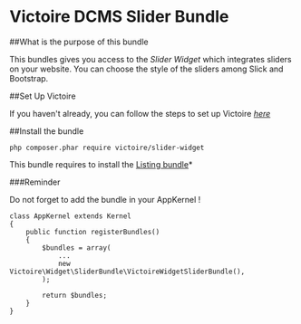 Victoire DCMS Slider Bundle
============

##What is the purpose of this bundle

This bundles gives you access to the *Slider Widget* which integrates sliders on your website.
You can choose the style of the sliders among Slick and Bootstrap.

##Set Up Victoire

If you haven't already, you can follow the steps to set up Victoire *[here](https://github.com/Victoire/victoire/blob/master/setup.md)*

##Install the bundle

    php composer.phar require victoire/slider-widget

This bundle requires to install the [Listing bundle](https://github.com/FriendsOfVictoire/WidgetListingBundle)*

###Reminder

Do not forget to add the bundle in your AppKernel !

    class AppKernel extends Kernel
    {
        public function registerBundles()
        {
            $bundles = array(
                ...
                new Victoire\Widget\SliderBundle\VictoireWidgetSliderBundle(),
            );

            return $bundles;
        }
    }
